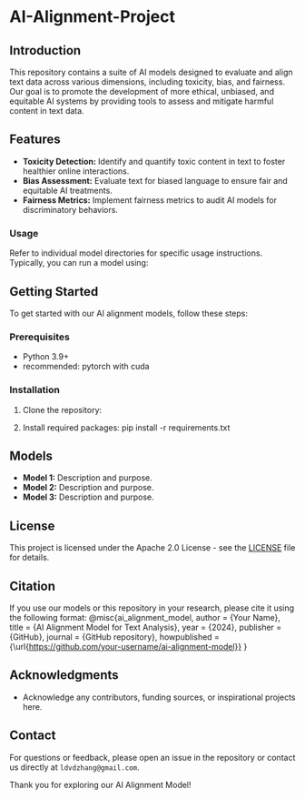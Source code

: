 # AI-Alignment-Project

## Introduction
This repository contains a suite of AI models designed to evaluate and align text data across various dimensions, including toxicity, bias, and fairness. Our goal is to promote the development of more ethical, unbiased, and equitable AI systems by providing tools to assess and mitigate harmful content in text data.

## Features
- **Toxicity Detection:** Identify and quantify toxic content in text to foster healthier online interactions.
- **Bias Assessment:** Evaluate text for biased language to ensure fair and equitable AI treatments.
- **Fairness Metrics:** Implement fairness metrics to audit AI models for discriminatory behaviors.

### Usage
Refer to individual model directories for specific usage instructions. Typically, you can run a model using:

## Getting Started
To get started with our AI alignment models, follow these steps:

### Prerequisites
- Python 3.9+
- recommended: pytorch with cuda

### Installation
1. Clone the repository:

2. Install required packages: pip install -r requirements.txt

## Models
- **Model 1:** Description and purpose.
- **Model 2:** Description and purpose.
- **Model 3:** Description and purpose.

## License
This project is licensed under the Apache 2.0 License - see the [LICENSE](LICENSE) file for details.

## Citation
If you use our models or this repository in your research, please cite it using the following format:
@misc{ai_alignment_model,
author = {Your Name},
title = {AI Alignment Model for Text Analysis},
year = {2024},
publisher = {GitHub},
journal = {GitHub repository},
howpublished = {\url{https://github.com/your-username/ai-alignment-model}}
}


## Acknowledgments
- Acknowledge any contributors, funding sources, or inspirational projects here.

## Contact
For questions or feedback, please open an issue in the repository or contact us directly at `ldvdzhang@gmail.com`.

Thank you for exploring our AI Alignment Model!

   
